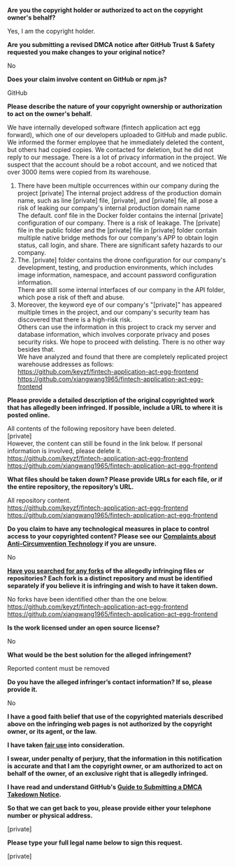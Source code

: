 **Are you the copyright holder or authorized to act on the copyright owner's behalf?**

Yes, I am the copyright holder.

**Are you submitting a revised DMCA notice after GitHub Trust & Safety requested you make changes to your original notice?**

No

**Does your claim involve content on GitHub or npm.js?**

GitHub

**Please describe the nature of your copyright ownership or authorization to act on the owner's behalf.**

We have internally developed software (fintech application act egg forward), which one of our developers uploaded to GitHub and made public. We informed the former employee that he immediately deleted the content, but others had copied copies. We contacted for deletion, but he did not reply to our message. There is a lot of privacy information in the project. We suspect that the account should be a robot account, and we noticed that over 3000 items were copied from its warehouse.  
1. There have been multiple occurrences within our company during the project [private] The internal project address of the production domain name, such as line [private] file, [private], and [private] file, all pose a risk of leaking our company's internal production domain name  
The default. conf file in the Docker folder contains the internal [private] configuration of our company. There is a risk of leakage.
The [private] file in the public folder and the [private] file in [private] folder contain multiple native bridge methods for our company's APP to obtain login status, call login, and share. There are significant safety hazards to our company.
4. The. [private] folder contains the drone configuration for our company's development, testing, and production environments, which includes image information, namespace, and account password configuration information.  
There are still some internal interfaces of our company in the API folder, which pose a risk of theft and abuse.  
5. Moreover, the keyword eye of our company's "[private]" has appeared multiple times in the project, and our company's security team has discovered that there is a high-risk risk.  
Others can use the information in this project to crack my server and database information, which involves corporate privacy and poses security risks. We hope to proceed with delisting. There is no other way besides that.  
We have analyzed and found that there are completely replicated project warehouse addresses as follows:  
https://github.com/keyzf/fintech-application-act-egg-frontend  
https://github.com/xiangwang1965/fintech-application-act-egg-frontend

**Please provide a detailed description of the original copyrighted work that has allegedly been infringed. If possible, include a URL to where it is posted online.**

All contents of the following repository have been deleted.  
[private]  
However, the content can still be found in the link below. If personal information is involved, please delete it.  
https://github.com/keyzf/fintech-application-act-egg-frontend  
https://github.com/xiangwang1965/fintech-application-act-egg-frontend

**What files should be taken down? Please provide URLs for each file, or if the entire repository, the repository’s URL.**

All repository content.  
https://github.com/keyzf/fintech-application-act-egg-frontend  
https://github.com/xiangwang1965/fintech-application-act-egg-frontend

**Do you claim to have any technological measures in place to control access to your copyrighted content? Please see our <a href="https://docs.github.com/articles/guide-to-submitting-a-dmca-takedown-notice#complaints-about-anti-circumvention-technology">Complaints about Anti-Circumvention Technology</a> if you are unsure.**

No

**<a href="https://docs.github.com/articles/dmca-takedown-policy#b-what-about-forks-or-whats-a-fork">Have you searched for any forks</a> of the allegedly infringing files or repositories? Each fork is a distinct repository and must be identified separately if you believe it is infringing and wish to have it taken down.**

No forks have been identified other than the one below.  
https://github.com/keyzf/fintech-application-act-egg-frontend  
https://github.com/xiangwang1965/fintech-application-act-egg-frontend

**Is the work licensed under an open source license?**

No

**What would be the best solution for the alleged infringement?**

Reported content must be removed

**Do you have the alleged infringer’s contact information? If so, please provide it.**

No

**I have a good faith belief that use of the copyrighted materials described above on the infringing web pages is not authorized by the copyright owner, or its agent, or the law.**

**I have taken <a href="https://www.lumendatabase.org/topics/22">fair use</a> into consideration.**

**I swear, under penalty of perjury, that the information in this notification is accurate and that I am the copyright owner, or am authorized to act on behalf of the owner, of an exclusive right that is allegedly infringed.**

**I have read and understand GitHub's <a href="https://docs.github.com/articles/guide-to-submitting-a-dmca-takedown-notice/">Guide to Submitting a DMCA Takedown Notice</a>.**

**So that we can get back to you, please provide either your telephone number or physical address.**

[private]

**Please type your full legal name below to sign this request.**

[private]
